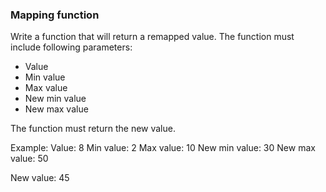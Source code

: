### Mapping function

Write a function that will return a remapped value.
The function must include following parameters:
- Value
- Min value
- Max value
- New min value
- New max value

The function must return the new value.

Example:
Value: 8
Min value: 2
Max value: 10
New min value: 30
New max value: 50

New value: 45